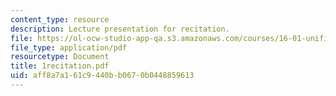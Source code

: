 ```yaml
---
content_type: resource
description: Lecture presentation for recitation.
file: https://ol-ocw-studio-app-qa.s3.amazonaws.com/courses/16-01-unified-engineering-i-ii-iii-iv-fall-2005-spring-2006/aff8a7a161c9440bb0670b0448859613_1recitation.pdf
file_type: application/pdf
resourcetype: Document
title: 1recitation.pdf
uid: aff8a7a1-61c9-440b-b067-0b0448859613
---
```

